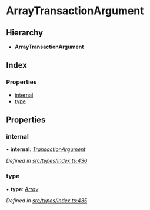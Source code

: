 # ArrayTransactionArgument

## Hierarchy

* **ArrayTransactionArgument**

## Index

### Properties

* [internal](arraytransactionargument.md#internal)
* [type](arraytransactionargument.md#type)

## Properties

### internal

• **internal**: [_TransactionArgument_](../globals.md#transactionargument)

_Defined in_ [_src/types/index.ts:436_](https://github.com/PolymathNetwork/polymesh-sdk/blob/da32f46a/src/types/index.ts#L436)

### type

• **type**: [_Array_](../enums/transactionargumenttype.md#array)

_Defined in_ [_src/types/index.ts:435_](https://github.com/PolymathNetwork/polymesh-sdk/blob/da32f46a/src/types/index.ts#L435)

